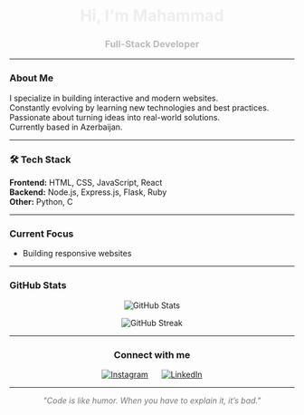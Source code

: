 <h1 align="center" style="color:#eee;">Hi, I'm Mahammad</h1>
<h3 align="center" style="color:#bbb;">Full-Stack Developer</h3>

---

### About Me  
I specialize in building interactive and modern websites.  
Constantly evolving by learning new technologies and best practices.  
Passionate about turning ideas into real-world solutions.  
Currently based in Azerbaijan.

---

### 🛠 Tech Stack  
**Frontend:** HTML, CSS, JavaScript, React  
**Backend:** Node.js, Express.js, Flask, Ruby  
**Other:** Python, C

---

### Current Focus  
- Building responsive  websites

---

### GitHub Stats  
<p align="center">
  <img src="https://github-readme-stats.vercel.app/api?username=TaghiyevMahammad&show_icons=true&theme=dark&hide_border=true&bg_color=000000&title_color=bbbbbb&text_color=888888&icon_color=555555" alt="GitHub Stats" />
</p>
<p align="center">
  <img src="https://github-readme-streak-stats.herokuapp.com/?user=TaghiyevMahammad&theme=tokyonight" alt="GitHub Streak" />
</p>



---

### <p align="center">Connect with me</p>
<p align="center">
<a href="https://www.instagram.com/taghiyevmahammad" target="_blank" style="margin-right:20px;"><img src="https://img.shields.io/badge/Instagram-%23000000.svg?style=for-the-badge&logo=instagram&logoColor=white" alt="Instagram"/></a>
<a href="https://www.linkedin.com/in/mahammadtaghiyev" target="_blank"><img src="https://img.shields.io/badge/LinkedIn-%23000000.svg?style=for-the-badge&logo=linkedin&logoColor=white" alt="LinkedIn"/></a>
</p>

---

<p align="center" style="color:#777;font-style:italic;">
  "Code is like humor. When you have to explain it, it’s bad."
</p>
